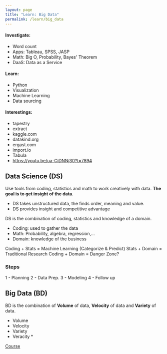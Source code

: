```yaml
---
layout: page
title: "Learn: Big Data"
permalink: /learn/big_data
---
```


#### Investigate: 
  - Word count
  - Apps: Tableau, SPSS, JASP
  - Math: Big O, Probability, Bayes' Theorem
  - DaaS: Data as a Service

#### Learn: 
  - Python
  - Visualization
  - Machine Learning
  - Data sourcing

#### Interestings:
  - tapestry
  - extract
  - kaggle.com
  - datakind.org
  - ergast.com
  - import.io
  - Tabula
  - https://youtu.be/ua-CiDNNj30?t=7894


Data Science (DS)
------------------------

Use tools from coding, statistics and math to work creatively with data. **The
goal is to get insight of the data**.
- DS takes unstructured data, the finds order, meaning and value.
- DS provides insight and competitive advantage

DS is the combination of coding, statistics and knowledge of a domain.
  - Coding: used to gather the data
  - Math: Probability, algebra, regression,...
  - Domain: knowledge of the business

Coding + Stats  = Machine Learning (Categorize & Predict)
Stats  + Domain = Traditional Research
Coding + Domain = Danger Zone?

### Steps

1 - Planning
2 - Data Prep.
3 - Modeling
4 - Follow up

Big Data (BD)
------------------------

BD is the combination of **Volume** of data, **Velocity** of data and **Variety**
of data.
- Volume
- Velocity
- Variety
- Veracity *

[Course](https://globallogic.udemy.com/course/learn-big-data-the-hadoop-ecosystem-masterclass/learn/lecture/4786840#overview)
